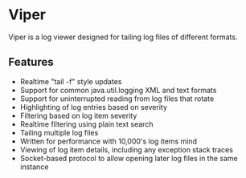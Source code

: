 Viper
=====

Viper is a log viewer designed for tailing log files of different formats.

## Features

* Realtime "tail -f" style updates
* Support for common java.util.logging XML and text formats
* Support for uninterrupted reading from log files that rotate
* Highlighting of log entries based on severity
* Filtering based on log item severity
* Realtime filtering using plain text search
* Tailing multiple log files
* Written for performance with 10,000's log items mind
* Viewing of log item details, including any exception stack traces
* Socket-based protocol to allow opening later log files in the same instance
